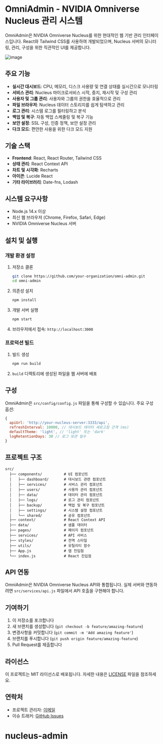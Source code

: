 # OmniAdmin - NVIDIA Omniverse Nucleus 관리 시스템

OmniAdmin은 NVIDIA Omniverse Nucleus를 위한 현대적인 웹 기반 관리 인터페이스입니다. React와 Tailwind CSS를 사용하여 개발되었으며, Nucleus 서버의 모니터링, 관리, 구성을 위한 직관적인 UI를 제공합니다.

![image](https://github.com/user-attachments/assets/e8a8fd0c-a6c0-4a8e-9e4a-718322482b56)

## 주요 기능

- **실시간 대시보드**: CPU, 메모리, 디스크 사용량 및 연결 상태를 실시간으로 모니터링
- **서비스 관리**: Nucleus 마이크로서비스 시작, 중지, 재시작 및 구성 관리
- **사용자 및 그룹 관리**: 사용자와 그룹의 권한을 효율적으로 관리
- **파일 브라우저**: Nucleus 데이터 스토리지를 쉽게 탐색하고 관리
- **로그 관리**: 시스템 로그를 필터링하고 분석
- **백업 및 복구**: 자동 백업 스케줄링 및 복구 기능
- **보안 설정**: SSL 구성, 인증 정책, 보안 설정 관리
- **다크 모드**: 편안한 사용을 위한 다크 모드 지원

## 기술 스택

- **Frontend**: React, React Router, Tailwind CSS
- **상태 관리**: React Context API
- **차트 및 시각화**: Recharts
- **아이콘**: Lucide React
- **기타 라이브러리**: Date-fns, Lodash

## 시스템 요구사항

- Node.js 14.x 이상
- 최신 웹 브라우저 (Chrome, Firefox, Safari, Edge)
- NVIDIA Omniverse Nucleus 서버

## 설치 및 실행

### 개발 환경 설정

1. 저장소 클론
   ```bash
   git clone https://github.com/your-organization/omni-admin.git
   cd omni-admin
   ```

2. 의존성 설치
   ```bash
   npm install
   ```

3. 개발 서버 실행
   ```bash
   npm start
   ```

4. 브라우저에서 접속: `http://localhost:3000`

### 프로덕션 빌드

1. 빌드 생성
   ```bash
   npm run build
   ```

2. `build` 디렉토리에 생성된 파일을 웹 서버에 배포

## 구성

OmniAdmin은 `src/config/config.js` 파일을 통해 구성할 수 있습니다. 주요 구성 옵션:

```javascript
{
  apiUrl: 'http://your-nucleus-server:3333/api',
  refreshInterval: 10000, // 대시보드 데이터 새로고침 간격 (ms)
  defaultTheme: 'light', // 'light' 또는 'dark'
  logRetentionDays: 30 // 로그 보관 일수
}
```

## 프로젝트 구조

```
src/
  ├── components/          # UI 컴포넌트
  │   ├── dashboard/       # 대시보드 관련 컴포넌트
  │   ├── services/        # 서비스 관리 컴포넌트
  │   ├── users/           # 사용자 관리 컴포넌트
  │   ├── data/            # 데이터 관리 컴포넌트
  │   ├── logs/            # 로그 관리 컴포넌트
  │   ├── backup/          # 백업 및 복구 컴포넌트
  │   ├── settings/        # 시스템 설정 컴포넌트
  │   └── shared/          # 공유 컴포넌트
  ├── context/             # React Context API
  ├── data/                # 샘플 데이터
  ├── pages/               # 페이지 컴포넌트
  ├── services/            # API 서비스
  ├── styles/              # 전역 스타일
  ├── utils/               # 유틸리티 함수
  ├── App.js               # 앱 진입점
  └── index.js             # React 진입점
```

## API 연동

OmniAdmin은 NVIDIA Omniverse Nucleus API와 통합됩니다. 실제 서버와 연동하려면 `src/services/api.js` 파일에서 API 호출을 구현해야 합니다.

## 기여하기

1. 이 저장소를 포크합니다
2. 새 브랜치를 생성합니다 (`git checkout -b feature/amazing-feature`)
3. 변경사항을 커밋합니다 (`git commit -m 'Add amazing feature'`)
4. 브랜치를 푸시합니다 (`git push origin feature/amazing-feature`)
5. Pull Request를 제출합니다

## 라이선스

이 프로젝트는 MIT 라이선스로 배포됩니다. 자세한 내용은 [LICENSE](LICENSE) 파일을 참조하세요.

## 연락처

- 프로젝트 관리자: [이메일](mailto:admin@example.com)
- 이슈 트래커: [GitHub Issues](https://github.com/your-organization/omni-admin/issues)
# nucleus-admin
